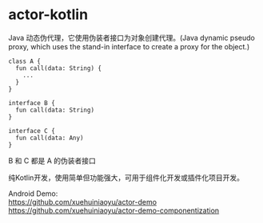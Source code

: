 # actor-kotlin
Java 动态伪代理，它使用伪装者接口为对象创建代理。(Java dynamic pseudo proxy, which uses the stand-in interface to create a proxy for the object.)

```
class A {
  fun call(data: String) {
    ...
  }
}
```

```
interface B {
  fun call(data: String)
}

interface C {
  fun call(data: Any)
}
```

B 和 C 都是 A 的伪装者接口

纯Kotlin开发，使用简单但功能强大，可用于组件化开发或插件化项目开发。

Android Demo: <br />
https://github.com/xuehuiniaoyu/actor-demo <br />
https://github.com/xuehuiniaoyu/actor-demo-componentization
